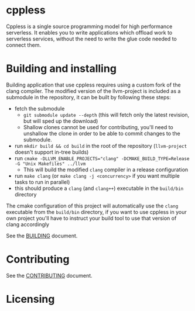 # cppless

Cppless is a single source programming model for high performance serverless. It enables you to write applications which offload work to serverless services, without the need to write the glue code needed to connect them.

# Building and installing

Building application that use cppless requires using a custom fork of the clang compiler. The modified version of the llvm-project is included as a submodule in the repository, it can be built by following these steps:
- fetch the submodule
  - `git submodule update --depth` (this will fetch only the latest revision, but will sped up the download)
  - Shallow clones cannot be used for contributing, you'll need to unshallow the clone in order to be able to commit changes to the submodule.
- run `mkdir build && cd build` in the root of the repository (`llvm-project` doesn't support in-tree builds)
- run `cmake -DLLVM_ENABLE_PROJECTS="clang" -DCMAKE_BUILD_TYPE=Release -G "Unix Makefiles" ../llvm`
  - This will build the modified `clang` compiler in a release configuration
- run `make clang` (or `make clang -j <concurrency>` if you want multiple tasks to run in parallel)
- this should produce a `clang` (and `clang++`) executable in the `build/bin` directory

The cmake configuration of this project will automatically use the `clang` executable from the `build/bin` directory, if you want to use cppless in your own project you'll have to instruct your build tool to use that version of clang accordingly

See the [BUILDING](BUILDING.md) document.

# Contributing

See the [CONTRIBUTING](CONTRIBUTING.md) document.

# Licensing
